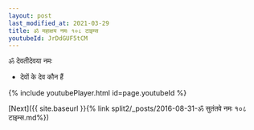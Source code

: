```yaml
---
layout: post
last_modified_at: 2021-03-29
title: ॐ महाक्षय नमः १०८ टाइम्स
youtubeId: JrDdGUF5tCM
---
```

 
 
 ॐ देवतीदेवया नमः  
 
 -  देवों के देव कौन हैं 
 
  
 
  
 
 
 
 
 
 


{% include youtubePlayer.html id=page.youtubeId %}
 
[Next]({{ site.baseurl }}{% link  split2/_posts/2016-08-31-ॐ सुतंतवे नमः १०८ टाइम्स.md%})
 
